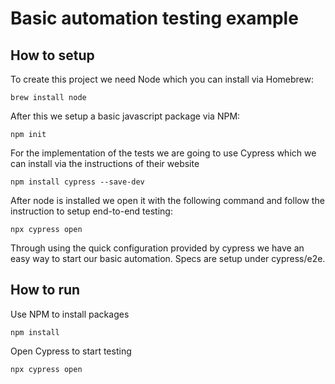 # Basic automation testing example

## How to setup
To create this project we need Node which you can install via Homebrew:

```
brew install node
```

After this we setup a basic javascript package via NPM:

```
npm init
```

For the implementation of the tests we are going to use Cypress which we can install via the instructions of their website

```
npm install cypress --save-dev
```

After node is installed we open it with the following command and follow the instruction to setup end-to-end testing:

```
npx cypress open
```

Through using the quick configuration provided by cypress we have an easy way to start our basic automation. Specs are setup under cypress/e2e.

## How to run

Use NPM to install packages
```
npm install
```

Open Cypress to start testing
```
npx cypress open
```
